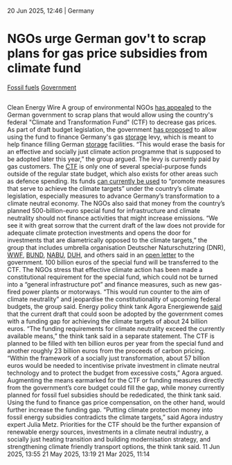 20 Jun 2025, 12:46
| 
Germany
# NGOs urge German gov't to scrap plans for gas price subsidies from climate fund
[Fossil fuels](https://www.cleanenergywire.org/topics/Fossil+fuels) [Government](https://www.cleanenergywire.org/topics/Government)
## 
Clean Energy Wire
A group of environmental NGOs [has appealed](https://www.dnr.de/publikationen/sondervermoegen-sicherheit-und-resilienz-nur-mit-klimaschutz-moeglich) to the German government to scrap plans that would allow using the country's federal "Climate and Transformation Fund" (CTF) to decrease gas prices. As part of draft budget legislation, the government [has proposed](https://wp.table.media/wp-content/uploads/2025/06/19135941/GE_HaushaltsbegleitG-1.pdf) to allow using the fund to finance Germany's gas [storage](https://www.cleanenergywire.org/glossary/letter_s#storage) levy, which is meant to help finance filling German [storage](https://www.cleanenergywire.org/glossary/letter_s#storage) facilities. “This would erase the basis for an effective and socially just climate action programme that is supposed to be adopted later this year,” the group argued. The levy is currently paid by gas customers.
The [CTF](https://www.bundesregierung.de/breg-en/news/climate-and-transformation-fund-2066034) is only one of several special-purpose funds outside of the regular state budget, which also exists for other areas such as defence spending. Its funds [can currently be used](https://www.gesetze-im-internet.de/ekfg/BJNR180700010.html) to “promote measures that serve to achieve the climate targets” under the country’s climate legislation, especially measures to advance Germany’s transformation to a climate neutral economy.
The NGOs also said that money from the country’s planned 500-billion-euro special fund for infrastructure and climate neutrality should not finance activities that might increase emissions. “We see it with great sorrow that the current draft of the law does not provide for adequate climate protection investments and opens the door for investments that are diametrically opposed to the climate targets,” the group that includes umbrella organisation Deutscher Naturschutzring (DNR), [WWF](https://www.cleanenergywire.org/experts/wwf-germany), [BUND](https://www.cleanenergywire.org/experts/bund-friends-earth-germany), [NABU](https://www.cleanenergywire.org/experts/nabu-nature-and-biodiversity-conservation-union), [DUH](https://www.cleanenergywire.org/experts/duh-environmental-action-germany), and others said in an [open letter](https://www.dnr.de/sites/default/files/2025-06/2025_06_19_Offener%20Brief_Sondervermo%CC%88gen.pdf) to the government. 100 billion euros of the special fund will be transferred to the CTF. 
The NGOs stress that effective climate action has been made a constitutional requirement for the special fund, which could not be turned into a “general infrastructure pot” and finance measures, such as new gas-fired power plants or motorways. “This would run counter to the aim of climate neutrality” and jeopardise the constitutionality of upcoming federal budgets, the group said.
Energy policy think tank Agora Energiewende [said](https://www.agora-energiewende.de/aktuelles/haushaltsverhandlungen-wie-die-finanzierungsluecke-beim-klimaschutz-geschlossen-werden-kann) that the current draft that could soon be adopted by the government comes with a funding gap for achieving the climate targets of about 24 billion euros. “The funding requirements for climate neutrality exceed the currently available means,” the think tank said in a separate statement. The CTF is planned to be filled with ten billion euros per year from the special fund and another roughly 23 billion euros from the proceeds of carbon pricing. “Within the framework of a socially just transformation, about 57 billion euros would be needed to incentivise private investment in climate neutral technology and to protect the budget from excessive costs,” Agora argued.
Augmenting the means earmarked for the CTF or funding measures directly from the government’s core budget could fill the gap, while money currently planned for fossil fuel subsidies should be rededicated, the think tank said. Using the fund to finance gas price compensation, on the other hand, would further increase the funding gap. “Putting climate protection money into fossil energy subsidies contradicts the climate targets,” said Agora industry expert Julia Metz. Priorities for the CTF should be the further expansion of renewable energy sources, investments in a climate neutral industry, a socially just heating transition and building modernisation strategy, and strengthening climate friendly transport options, the think tank said.
11 Jun 2025, 13:55
21 May 2025, 13:19
21 Mar 2025, 11:14